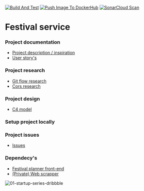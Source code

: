 [![Build And Test](https://github.com/RenoMuijsenberg/S3-Festival-Service/actions/workflows/main.yml/badge.svg)](https://github.com/RenoMuijsenberg/S3-Festival-Service/actions/workflows/main.yml)
[![Push Image To DockerHub](https://github.com/RenoMuijsenberg/S3-Festival-Service/actions/workflows/docker-image.yaml/badge.svg)](https://github.com/RenoMuijsenberg/S3-Festival-Service/actions/workflows/docker-image.yaml)
[![SonarCloud Scan](https://github.com/RenoMuijsenberg/S3-Festival-Service/actions/workflows/sonar-cloud.yaml/badge.svg)](https://github.com/RenoMuijsenberg/S3-Festival-Service/actions/workflows/sonar-cloud.yaml)

# Festival service

### Project documentation
* [Project description / inspiration](https://github.com/RenoMuijsenberg/S3-Festival-Planner-Angular/wiki)
* [User story's](https://github.com/RenoMuijsenberg/S3-Festival-Planner-Angular/wiki/User-story's) 

### Project research
* [Git flow research]()
* [Cors research]()

### Project design
* [C4 model](https://github.com/RenoMuijsenberg/S3-Festival-Planner-Angular/wiki/C4-model#version-2)

### Setup project locally

### Project issues
* [Issues](https://github.com/users/RenoMuijsenberg/projects/1)

### Dependecy's
* [Festival planner front-end](https://github.com/RenoMuijsenberg/S3-Festival-Service)
* [(Private) Web scrapper](https://github.com/RenoMuijsenberg/S3-Festival-Scrapper)

![01-startup-series-dribbble](https://user-images.githubusercontent.com/43666923/191457379-8ff28917-14c5-443e-a3c7-dd6e91b93713.gif)
